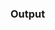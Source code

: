 <Section color="sky-90">

### Output

</Section>

<Section color="sky-80">
<OutputOverview></OutputOverview>
</Section>
